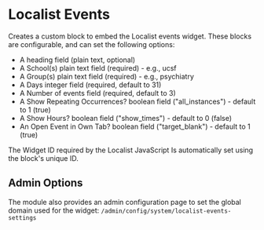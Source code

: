 # Localist Events

Creates a custom block to embed the Localist events widget. These blocks are configurable, and can set the following options:

<!-- - A "Supertext" field (plain text, optional) -->
- A heading field (plain text, optional)
- A School(s) plain text field (required) - e.g., ucsf
- A Group(s) plain text field (required) - e.g., psychiatry
- A Days integer field (required, default to 31)
- A Number of events field (required, default to 3)
- A Show Repeating Occurrences? boolean field ("all_instances") - default to 1 (true)
- A Show Hours? boolean field ("show_times") - default to 0 (false)
- An Open Event in Own Tab? boolean field ("target_blank") - default to 1 (true)

The Widget ID required by the Localist JavaScript Is automatically set using the block's unique ID.

## Admin Options

The module also provides an admin configuration page to set the global domain used for the widget: `/admin/config/system/localist-events-settings`
